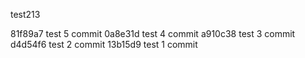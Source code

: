 test213

81f89a7 test 5 commit
0a8e31d test 4 commit
a910c38 test 3 commit
d4d54f6 test 2 commit
13b15d9 test 1 commit
